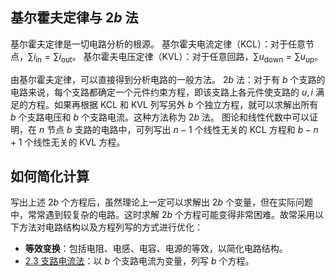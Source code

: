 ## 基尔霍夫定律与 $2b$ 法
基尔霍夫定律是一切电路分析的根源。
基尔霍夫电流定律（KCL）：对于任意节点，$\sum i _{\mathrm{in}}=\sum i _{\mathrm{out}}$。
基尔霍夫电压定律（KVL）：对于任意回路，$\sum u _{\mathrm{down}}=\sum u _{\mathrm{up}}$。

由基尔霍夫定律，可以直接得到分析电路的一般方法。
$2b$ 法：对于有 $b$ 个支路的电路来说，每个支路都确定一个元件约束方程，即该支路上各元件使支路的 $u, i$ 满足的方程。如果再根据 KCL 和 KVL 列写另外 $b$ 个独立方程，就可以求解出所有 $b$ 个支路电压和 $b$ 个支路电流。这种方法称为 $2b$ 法。
图论和线性代数中可以证明，在 $n$ 节点 $b$ 支路的电路中，可列写出 $n − 1$ 个线性无关的 KCL 方程和 $b − n + 1$ 个线性无关的 KVL 方程。
## 如何简化计算
写出上述 $2b$ 个方程后，虽然理论上一定可以求解出 $2b$ 个变量，但在实际问题中，常常遇到较复杂的电路。这时求解 $2b$ 个方程可能变得非常困难。故常采用以下方法对电路结构以及方程列写的方式进行优化：
- **等效变换**：包括电阻、电感、电容、电源的等效，以简化电路结构。
- [2.3 支路电流法](第%202%20章%20线性直流电路/2.3%20支路电流法.md)：以 $b$ 个支路电流为变量，列写 $b$ 个方程。